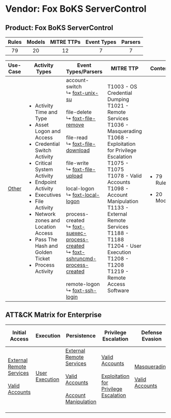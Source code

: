 Vendor: Fox BoKS ServerControl
==============================
Product: Fox BoKS ServerControl
-------------------------------
| Rules | Models | MITRE TTPs | Event Types | Parsers |
|:-----:|:------:|:----------:|:-----------:|:-------:|
|  79   |   20   |     12     |      7      |    7    |

|               Use-Case                | Activity Types                                                                                                                                                                                                                                                                                                             | Event Types/Parsers                                                                                                                                                                                                                                                                                                                                                                                                                                                                                                                                                                                                                                                                                                                                                             | MITRE TTP                                                                                                                                                                                                                                                                                                                                          | Content                                               |
|:-------------------------------------:| -------------------------------------------------------------------------------------------------------------------------------------------------------------------------------------------------------------------------------------------------------------------------------------------------------------------------- | ------------------------------------------------------------------------------------------------------------------------------------------------------------------------------------------------------------------------------------------------------------------------------------------------------------------------------------------------------------------------------------------------------------------------------------------------------------------------------------------------------------------------------------------------------------------------------------------------------------------------------------------------------------------------------------------------------------------------------------------------------------------------------- | -------------------------------------------------------------------------------------------------------------------------------------------------------------------------------------------------------------------------------------------------------------------------------------------------------------------------------------------------- | ----------------------------------------------------- |
| [Other](../UseCases/usecase_other.md) | <ul><li>Activity Time  and Type</li><li>Asset Logon and Access</li><li>Credential Switch Activity</li><li>Critical System Activity</li><li>Endpoint Activity</li><li>Executives</li><li>File Activity</li><li>Network zones and Location Access</li><li>Pass The Hash and Golden Ticket</li><li>Process Activity</li></ul> |  account-switch<br> ↳ [foxt-unix-su](../Parsers/parserContent_foxt-unix-su.md)<br><br> file-delete<br> ↳ [foxt-file-remove](../Parsers/parserContent_foxt-file-remove.md)<br><br> file-read<br> ↳ [foxt-file-download](../Parsers/parserContent_foxt-file-download.md)<br><br> file-write<br> ↳ [foxt-file-upload](../Parsers/parserContent_foxt-file-upload.md)<br><br> local-logon<br> ↳ [foxt-local-logon](../Parsers/parserContent_foxt-local-logon.md)<br><br> process-created<br> ↳ [foxt-suexec-process-created](../Parsers/parserContent_foxt-suexec-process-created.md)<br> ↳ [foxt-sshruncmd-process-created](../Parsers/parserContent_foxt-sshruncmd-process-created.md)<br><br> remote-logon<br> ↳ [foxt-ssh-login](../Parsers/parserContent_foxt-ssh-login.md)<br> | T1003 - OS Credential Dumping<br>T1021 - Remote Services<br>T1036 - Masquerading<br>T1068 - Exploitation for Privilege Escalation<br>T1075 - T1075<br>T1078 - Valid Accounts<br>T1098 - Account Manipulation<br>T1133 - External Remote Services<br>T1188 - T1188<br>T1204 - User Execution<br>T1208 - T1208<br>T1219 - Remote Access Software<br> | <ul><li>79 Rules</li></ul><ul><li>20 Models</li></ul> |

ATT&CK Matrix for Enterprise
----------------------------
| Initial Access                                                                                                                                   | Execution                                                           | Persistence                                                                                                                                                                                                               | Privilege Escalation                                                                                                                                          | Defense Evasion                                                                                                                      | Credential Access                                                          | Discovery | Lateral Movement                                                     | Collection | Command and Control                                                         | Exfiltration | Impact |
| ------------------------------------------------------------------------------------------------------------------------------------------------ | ------------------------------------------------------------------- | ------------------------------------------------------------------------------------------------------------------------------------------------------------------------------------------------------------------------- | ------------------------------------------------------------------------------------------------------------------------------------------------------------- | ------------------------------------------------------------------------------------------------------------------------------------ | -------------------------------------------------------------------------- | --------- | -------------------------------------------------------------------- | ---------- | --------------------------------------------------------------------------- | ------------ | ------ |
| [External Remote Services](https://attack.mitre.org/techniques/T1133)<br><br>[Valid Accounts](https://attack.mitre.org/techniques/T1078)<br><br> | [User Execution](https://attack.mitre.org/techniques/T1204)<br><br> | [External Remote Services](https://attack.mitre.org/techniques/T1133)<br><br>[Valid Accounts](https://attack.mitre.org/techniques/T1078)<br><br>[Account Manipulation](https://attack.mitre.org/techniques/T1098)<br><br> | [Valid Accounts](https://attack.mitre.org/techniques/T1078)<br><br>[Exploitation for Privilege Escalation](https://attack.mitre.org/techniques/T1068)<br><br> | [Masquerading](https://attack.mitre.org/techniques/T1036)<br><br>[Valid Accounts](https://attack.mitre.org/techniques/T1078)<br><br> | [OS Credential Dumping](https://attack.mitre.org/techniques/T1003)<br><br> |           | [Remote Services](https://attack.mitre.org/techniques/T1021)<br><br> |            | [Remote Access Software](https://attack.mitre.org/techniques/T1219)<br><br> |              |        |
